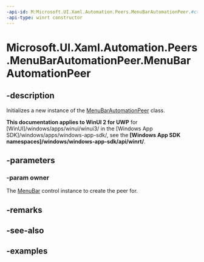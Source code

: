 ```yaml
---
-api-id: M:Microsoft.UI.Xaml.Automation.Peers.MenuBarAutomationPeer.#ctor(Microsoft.UI.Xaml.Controls.MenuBar)
-api-type: winrt constructor
---
```


<!-- Method syntax.
public MenuBarAutomationPeer.MenuBarAutomationPeer(MenuBar owner)
-->

# Microsoft.UI.Xaml.Automation.Peers.MenuBarAutomationPeer.MenuBarAutomationPeer

## -description

Initializes a new instance of the [MenuBarAutomationPeer](menubarautomationpeer.md) class.

**This documentation applies to WinUI 2 for UWP** for [WinUI]/windows/apps/winui/winui3/ in the [Windows App SDK]/windows/apps/windows-app-sdk/, see the **[Windows App SDK namespaces]/windows/windows-app-sdk/api/winrt/**.

## -parameters
### -param owner

The [MenuBar](../microsoft.ui.xaml.controls/menubar.md) control instance to create the peer for.

## -remarks

## -see-also

## -examples

